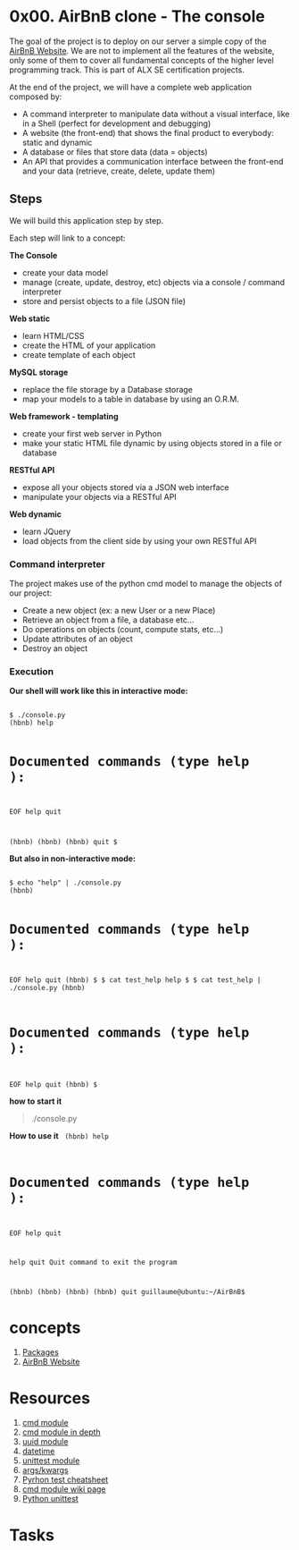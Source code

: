 # 0x00. AirBnB clone - The console

The goal of the project is to deploy on our server a simple copy of the [AirBnB Website](https://www.airbnb.com/). We are not to implement all the features of the website, only some of them to cover all fundamental concepts of the higher level programming track. This is part of ALX SE certification projects.

At the end of the project, we will have a complete web application composed by:

* A command interpreter to manipulate data without a visual interface, like in a Shell (perfect for development and debugging)
* A website (the front-end) that shows the final product to everybody: static and dynamic
* A database or files that store data (data = objects)
* An API that provides a communication interface between the front-end and your data (retrieve, create, delete, update them)


## Steps

We will build this application step by step.

Each step will link to a concept:

**The Console**
- create your data model
- manage (create, update, destroy, etc) objects via a console / command interpreter
- store and persist objects to a file (JSON file)

**Web static**

- learn HTML/CSS
- create the HTML of your application
- create template of each object

**MySQL storage**

- replace the file storage by a Database storage
- map your models to a table in database by using an O.R.M.

**Web framework - templating**

- create your first web server in Python
- make your static HTML file dynamic by using objects stored in a file or database

**RESTful API**
- expose all your objects stored via a JSON web interface
- manipulate your objects via a RESTful API

**Web dynamic**
- learn JQuery
- load objects from the client side by using your own RESTful API


### Command interpreter

The project makes use of the python cmd model to manage the objects of our project:

- Create a new object (ex: a new User or a new Place)
- Retrieve an object from a file, a database etc…
- Do operations on objects (count, compute stats, etc…)
- Update attributes of an object
- Destroy an object


### Execution

**Our shell will work like this in interactive mode:**

<code>
$ ./console.py
(hbnb) help

Documented commands (type help <topic>):
========================================
EOF  help  quit

(hbnb) 
(hbnb) 
(hbnb) quit
$
</code>

**But also in non-interactive mode:**

<code>
$ echo "help" | ./console.py
(hbnb)

Documented commands (type help <topic>):
========================================
EOF  help  quit
(hbnb) 
$
$ cat test_help
help
$
$ cat test_help | ./console.py
(hbnb)

Documented commands (type help <topic>):
========================================
EOF  help  quit
(hbnb) 
$
</code>


**how to start it**
> ./console.py


**How to use it**
<code>
(hbnb) help

Documented commands (type help <topic>):
========================================
EOF  help  quit

help quit
Quit command to exit the program


(hbnb)
(hbnb)
(hbnb)
(hbnb) quit
guillaume@ubuntu:~/AirBnB$ 
</code>

# concepts

1. [Packages](https://docs.python.org/3.4/tutorial/modules.html#packages)
2. [AirBnB Website](https://www.airbnb.com/)


# Resources

1. [cmd module](https://docs.python.org/3.8/library/cmd.html)
2. [cmd module in depth](http://pymotw.com/2/cmd/)
3. [uuid module](https://docs.python.org/3.8/library/uuid.html)
4. [datetime](https://docs.python.org/3.8/library/datetime.html)
5. [unittest module](https://docs.python.org/3.8/library/unittest.html#module-unittest)
6. [args/kwargs](https://yasoob.me/2013/08/04/args-and-kwargs-in-python-explained/)
7. [Pyrhon test cheatsheet](https://www.pythonsheets.com/notes/python-tests.html)
8. [cmd module wiki page](https://wiki.python.org/moin/CmdModule)
9. [Python unittest](https://realpython.com/python-testing/)


# Tasks


